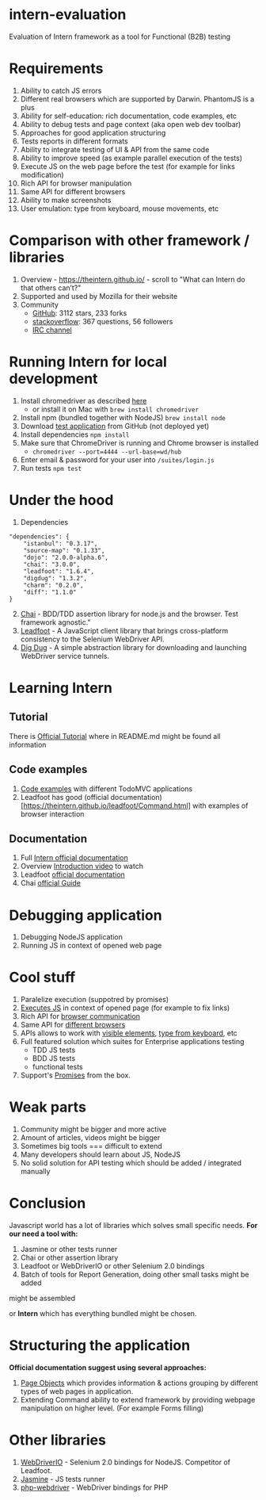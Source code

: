 # intern-evaluation
Evaluation of Intern framework as a tool for Functional (B2B) testing

# Requirements
1. Ability to catch JS errors
2. Different real browsers which are supported by Darwin. PhantomJS is a plus
3. Ability for self-education: rich documentation, code examples, etc
4. Ability to debug tests and page context (aka open web dev toolbar)
5. Approaches for good application structuring
6. Tests reports in different formats
7. Ability to integrate testing of UI & API from the same code
8. Ability to improve speed (as example parallel execution of the tests)
9. Execute JS on the web page before the test (for example for links modification)
10. Rich API for browser manipulation
11. Same API for different browsers
12. Ability to make screenshots
13. User emulation: type from keyboard, mouse movements, etc


# Comparison with other framework / libraries
1. Overview - https://theintern.github.io/ - scroll to "What can Intern do that others can’t?"
2. Supported and used by Mozilla for their website
3. Community
   * [GitHub](https://github.com/theintern/intern): 3112 stars, 233 forks
   * [stackoverflow](http://stackoverflow.com/questions/tagged/intern): 367 questions, 56 followers
   * [IRC channel](irc://irc.freenode.net/intern)

# Running Intern for local development
1. Install chromedriver as described [here](https://theintern.github.io/intern/#local-selenium)
   * or install it on Mac with ```brew install chromedriver```
2. Install npm (bundled together with NodeJS) ```brew install node```
3. Download [test application](https://github.com/zanox/intern-evaluation) from GitHub (not deployed yet)
4. Install dependencies ```npm install``` 
5. Make sure that ChromeDriver is running and Chrome browser is installed
   - ```chromedriver --port=4444 --url-base=wd/hub```
6. Enter email & password for your user into ```/suites/login.js```
7. Run tests ```npm test```

# Under the hood
1. Dependencies
```
"dependencies": {
    "istanbul": "0.3.17",
    "source-map": "0.1.33",
    "dojo": "2.0.0-alpha.6",
    "chai": "3.0.0",
    "leadfoot": "1.6.4",
    "digdug": "1.3.2",
    "charm": "0.2.0",
    "diff": "1.1.0"
}
```
2. [Chai](http://chaijs.com) - BDD/TDD assertion library for node.js and the browser. Test framework agnostic."
3. [Leadfoot](http://github.com/theintern/leadfoot) - A JavaScript client library that brings cross-platform consistency to the Selenium WebDriver API.
4. [Dig Dug](https://github.com/theintern/digdug) - A simple abstraction library for downloading and launching WebDriver service tunnels.

# Learning Intern
## Tutorial
There is [Official Tutorial](https://github.com/theintern/intern-tutorial) where in README.md might be found all information
## Code examples
1. [Code examples](https://github.com/theintern/intern-examples) with different TodoMVC applications
2. Leadfoot has good (official documentation)[https://theintern.github.io/leadfoot/Command.html] with examples of browser interaction
## Documentation
1. Full [Intern official documentation](https://theintern.github.io/intern/)
2. Overview [Introduction video](https://www.youtube.com/watch?v=_KFjuEKLqDA) to watch
3. Leadfoot [official documentation](https://theintern.github.io/leadfoot/)
4. Chai [official Guide](http://chaijs.com/guide/)

# Debugging application
1. Debugging NodeJS application
2. Running JS in context of opened web page

# Cool stuff
1. Paralelize execution (suppotred by promises)
2. [Executes JS](https://theintern.github.io/leadfoot/Command.html#execute) in context of opened page (for example to fix links)
3. Rich API for [browser communication](https://theintern.github.io/leadfoot/Command.html#methods)
4. Same API for [different browsers](https://theintern.github.io/leadfoot/index.html)
5. APIs allows to work with [visible elements](https://theintern.github.io/leadfoot/Command.html#findDisplayed), [type from keyboard](https://theintern.github.io/leadfoot/Command.html#type), etc
6. Full featured solution which suites for Enterprise applications testing
   - TDD JS tests
   - BDD JS tests
   - functional tests
7. Support's [Promises](https://www.promisejs.org/) from the box.

# Weak parts
1. Community might be bigger and more active
2. Amount of articles, videos might be bigger
3. Sometimes big tools === difficult to extend
4. Many developers should learn about JS, NodeJS
5. No solid solution for API testing which should be added / integrated manually

# Conclusion
Javascript world has a lot of libraries which solves small specific needs. 
**For our need a tool with:**

1. Jasmine or other tests runner
2. Chai or other assertion library
3. Leadfoot or WebDriverIO or other Selenium 2.0 bindings 
4. Batch of tools for Report Generation, doing other small tasks might be added

might be assembled 

or **Intern** which has everything bundled might be chosen.


# Structuring the application
**Official documentation suggest using several approaches:**

 1. [Page Objects](https://theintern.github.io/intern/#page-objects) which provides information & actions grouping by different types of web pages in application. 
 2. Extending Command ability to extend framework by providing webpage manipulation on higher level. (For example Forms filling)

# Other libraries
1. [WebDriverIO](http://webdriver.io/) - Selenium 2.0 bindings for NodeJS. Competitor of Leadfoot.
2. [Jasmine](http://jasmine.github.io/) - JS tests runner
3. [php-webdriver](https://github.com/facebook/php-webdriver) - WebDriver bindings for PHP
